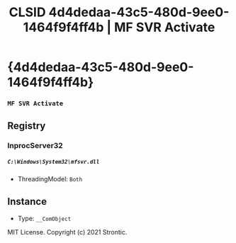 ﻿---
title: "CLSID 4d4dedaa-43c5-480d-9ee0-1464f9f4ff4b | MF SVR Activate"
excerpt: What is COM-Object CLSID 4d4dedaa-43c5-480d-9ee0-1464f9f4ff4b?
---

# {4d4dedaa-43c5-480d-9ee0-1464f9f4ff4b}

### `MF SVR Activate`

## Registry


### InprocServer32

##### `C:\Windows\System32\mfsvr.dll`
* ThreadingModel: `Both`

## Instance

* Type: `__ComObject`

MIT License. Copyright (c) 2021 Strontic.


